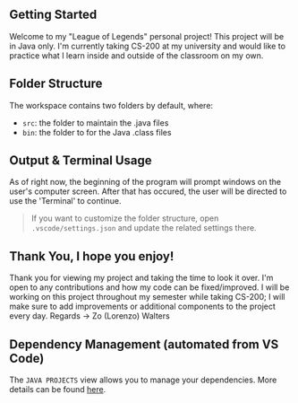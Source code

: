 ## Getting Started

Welcome to my "League of Legends" personal project! This project will be in Java only. I'm currently taking CS-200 at my university and would like to practice what I learn inside and outside of the classroom on my own.

## Folder Structure

The workspace contains two folders by default, where:

- `src`: the folder to maintain the .java files
- `bin`: the folder to for the Java .class files

## Output & Terminal Usage
As of right now, the beginning of the program will prompt windows on the user's computer screen. After that has occured, the user will be directed to use the 'Terminal' to continue.

> If you want to customize the folder structure, open `.vscode/settings.json` and update the related settings there.

## Thank You, I hope you enjoy!
Thank you for viewing my project and taking the time to look it over. I'm open to any contributions and how my code can be fixed/improved. I will be working on this project throughout my semester while taking CS-200; I will make sure to add improvements or additional components to the project every day. Regards -> Zo (Lorenzo) Walters

## Dependency Management (automated from VS Code)

The `JAVA PROJECTS` view allows you to manage your dependencies. More details can be found [here](https://github.com/microsoft/vscode-java-dependency#manage-dependencies).
